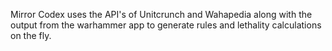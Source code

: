 Mirror Codex uses the API's of Unitcrunch and Wahapedia along with the output from the warhammer app to generate rules and lethality calculations on the fly.